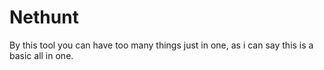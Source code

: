 # Nethunt
By this tool you can have too many things just in one, as i can say this is a basic all in one.
